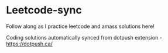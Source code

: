 # Leetcode-sync
Follow along as I practice leetcode and amass solutions here!

Coding solutions automatically synced from dotpush extension - https://dotpush.ca/
